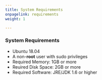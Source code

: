 ```yaml
---
title: System Requirements
onpagelink: requirements
weight: 1

---
```


### **System Requirements**

- Ubuntu 18.04
- A non-**root** user with sudo privileges
- Required Memory: 1GB or more
- Reuired Disk Space: 2GB or more
- Required Software: JRE/JDK 1.6 or higher
 
